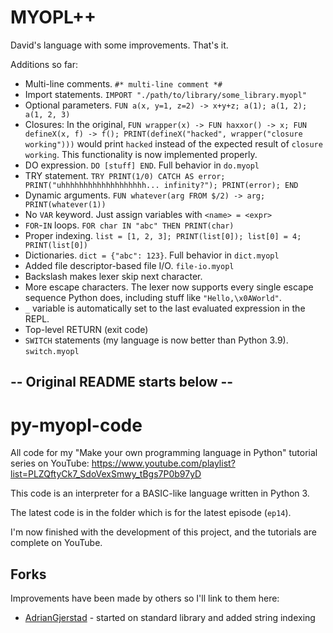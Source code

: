 # MYOPL++
David's language with some improvements.
That's it.

Additions so far:
 - Multi-line comments. `#* multi-line comment *#`
 - Import statements. `IMPORT "./path/to/library/some_library.myopl"`
 - Optional parameters. `FUN a(x, y=1, z=2) -> x+y+z; a(1); a(1, 2); a(1, 2, 3)`
 - Closures: In the original, `FUN wrapper(x) -> FUN haxxor() -> x; FUN defineX(x, f) -> f(); PRINT(defineX("hacked", wrapper("closure working")))` would print `hacked` instead of the expected result of `closure working`. This functionality is now implemented properly.
 - DO expression. `DO [stuff] END`. Full behavior in `do.myopl`
 - TRY statement. `TRY PRINT(1/0) CATCH AS error; PRINT("uhhhhhhhhhhhhhhhhhhh... infinity?"); PRINT(error); END`
 - Dynamic arguments. `FUN whatever(arg FROM $/2) -> arg; PRINT(whatever(1))`
 - No `VAR` keyword. Just assign variables with `<name> = <expr>`
 - `FOR`-`IN` loops. `FOR char IN "abc" THEN PRINT(char)`
 - Proper indexing. `list = [1, 2, 3]; PRINT(list[0]); list[0] = 4; PRINT(list[0])`
 - Dictionaries. `dict = {"abc": 123}`. Full behavior in `dict.myopl`
 - Added file descriptor-based file I/O. `file-io.myopl`
 - Backslash makes lexer skip next character.
 - More escape characters. The lexer now supports every single escape sequence Python does, including stuff like `"Hello,\x0AWorld"`.
 - `_` variable is automatically set to the last evaluated expression in the REPL.
 - Top-level RETURN (exit code)
 - `SWITCH` statements (my language is now better than Python 3.9). `switch.myopl`

## -- Original README starts below --

# py-myopl-code

All code for my "Make your own programming language in Python" tutorial series on YouTube: https://www.youtube.com/playlist?list=PLZQftyCk7_SdoVexSmwy_tBgs7P0b97yD

This code is an interpreter for a BASIC-like language written in Python 3.

The latest code is in the folder which is for the latest episode (`ep14`).

I'm now finished with the development of this project, and the tutorials are complete on YouTube.

## Forks

Improvements have been made by others so I'll link to them here:

 - [AdrianGjerstad](https://github.com/AdrianGjerstad/py-myopl-code) - started on standard library and added string indexing
